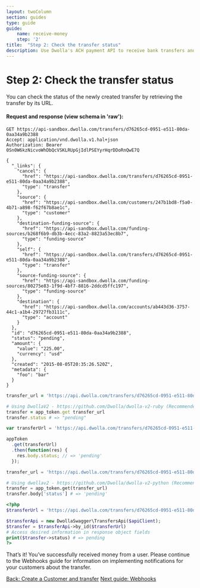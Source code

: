 ```yaml
---
layout: twoColumn
section: guides
type: guide
guide:
    name: receive-money
    step: '2'
title:  "Step 2: Check the transfer status"
description: Use Dwolla's ACH payment API to receive bank transfers and check transfer statuses.
---
```

# Step 2: Check the transfer status

You can check the status of the newly created transfer by retrieving the transfer by its URL.

#### Request and response (view schema in 'raw'):

```raw
GET https://api-sandbox.dwolla.com/transfers/d76265cd-0951-e511-80da-0aa34a9b2388
Accept: application/vnd.dwolla.v1.hal+json
Authorization: Bearer 0Sn0W6kzNicvoWhDbQcVSKLRUpGjIdlPSEYyrHqrDDoRnQwE7Q

{
  "_links": {
    "cancel": {
      "href": "https://api-sandbox.dwolla.com/transfers/d76265cd-0951-e511-80da-0aa34a9b2388",
      "type": "transfer"
    },
    "source": {
      "href": "https://api-sandbox.dwolla.com/customers/247b1bd8-f5a0-4b71-a898-f62f67b8ae1c",
      "type": "customer"
    },
    "destination-funding-source": {
      "href": "https://api-sandbox.dwolla.com/funding-sources/b268f6b9-db3b-4ecc-83a2-8823a53ec8b7",
      "type": "funding-source"
    },
    "self": {
      "href": "https://api-sandbox.dwolla.com/transfers/d76265cd-0951-e511-80da-0aa34a9b2388",
      "type": "transfer"
    },
    "source-funding-source": {
      "href": "https://api-sandbox.dwolla.com/funding-sources/80275e83-1f9d-4bf7-8816-2ddcd5ffc197",
      "type": "funding-source"
    },
    "destination": {
      "href": "https://api-sandbox.dwolla.com/accounts/ab443d36-3757-44c1-a1b4-29727fb3111c",
      "type": "account"
    }
  },
  "id": "d76265cd-0951-e511-80da-0aa34a9b2388",
  "status": "pending",
  "amount": {
    "value": "225.00",
    "currency": "usd"
  },
  "created": "2015-08-05T20:35:26.520Z",
  "metadata": {
    "foo": "bar"
  }
}
```

```ruby
transfer_url = 'https://api.dwolla.com/transfers/d76265cd-0951-e511-80da-0aa34a9b2388'

# Using DwollaV2 - https://github.com/Dwolla/dwolla-v2-ruby (Recommended)
transfer = app_token.get transfer_url
transfer.status # => "pending"
```

```javascript
var transferUrl = 'https://api.dwolla.com/transfers/d76265cd-0951-e511-80da-0aa34a9b2388';

appToken
  .get(transferUrl)
  .then(function(res) {
    res.body.status; // => 'pending'
  });
```

```python
transfer_url = 'https://api.dwolla.com/transfers/d76265cd-0951-e511-80da-0aa34a9b2388'

# Using dwollav2 - https://github.com/Dwolla/dwolla-v2-python (Recommended)
transfer = app_token.get(transfer_url)
transfer.body['status'] # => 'pending'
```

```php
<?php
$transferUrl = 'https://api.dwolla.com/transfers/d76265cd-0951-e511-80da-0aa34a9b2388';

$transferApi = new DwollaSwagger\TransfersApi($apiClient);
$transfer = $transferApi->by_id($transferUrl)
# Access desired information in response object fields
print($transfer->status) # => pending
?>
```

That’s it! You’ve successfully received money from a user. Please continue to the Webhooks guide for information on implementing notifications for your customers about the transfer.

<nav class="pager-nav">
    <a href="/guides/receive-money/onboarding.html">Back: Create a Customer and transfer</a>
    <a href="/guides/webhooks">Next guide: Webhooks</a>
</nav>
